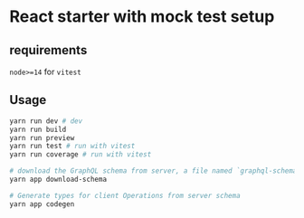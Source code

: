 # React starter with mock test setup

## requirements

`node>=14` for `vitest`

## Usage

```sh
yarn run dev # dev
yarn run build
yarn run preview
yarn run test # run with vitest
yarn run coverage # run with vitest

# download the GraphQL schema from server, a file named `graphql-schema.json` will be generated
yarn app download-schema

# Generate types for client Operations from server schema
yarn app codegen

```
